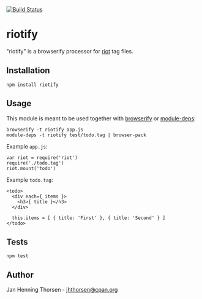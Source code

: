 [![Build
Status](https://travis-ci.org/jhthorsen/riotify.svg)](https://travis-ci.org/jhthorsen/riotify)

# riotify

"riotify" is a browserify processor for [riot](https://muut.com/riotjs) tag files.

## Installation

    npm install riotify

## Usage

This module is meant to be used together with
[browserify](http://browserify.org) or
[module-deps](https://github.com/substack/module-deps):

    browserify -t riotify app.js
    module-deps -t riotify test/todo.tag | browser-pack

Example `app.js`:

    var riot = require('riot')
    require('./todo.tag')
    riot.mount('todo')

Example `todo.tag`:

    <todo>
      <div each={ items }>
        <h3>{ title }</h3>
      </div>

      this.items = [ { title: 'First' }, { title: 'Second' } ]
    </todo>

## Tests

    npm test

## Author

Jan Henning Thorsen - jhthorsen@cpan.org
